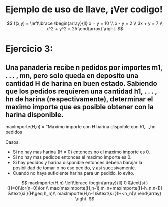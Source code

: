 # Ejemplo de uso de llave, ¡Ver codigo!
$$
f(x,y) = 
\left\lbrace
\begin{array}{ll}
x + y = 10 \\
x - y = 2 \\
3x + y = 7 \\
x^2 + y^2 = 25
\end{array}
\right.
$$

# Ejercicio 3: 
## Una panaderia recibe n pedidos por importes m1, . . . , mn, pero solo queda en deposito una cantidad H de harina en buen estado. Sabiendo que los pedidos requieren una cantidad h1, . . . , hn de harina (respectivamente), determinar el maximo importe que es posible obtener con la harina disponible.

maxImporte(H,n) = "Maximo importe con H harina dispoible con h1,...,hn pedidos

Casos: 
* Si no hay mas harina (H = 0) entonces no el maximo importe es 0.
* Si no hay mas pedidos entonces el maximo importe es 0.
* Si hay pedidos y harina disponible entonces debería barajar la posibilidad de tomar o no ese pedido, y asi sucesivamente.
* Cuando no haya suficiente harina para un pedido, lo evito.

$$
maxImporte(H,n)
\left\lbrace
\begin{array}{ll}
0 &\text{si }(H=0)\lor(n=0)\lor \\
max(maxImporte(H,n-1),m_n+maxImporte(H-h_n,n-1)) &\text{si }(H\geq h_n)\\
maxImporte(H,n-1)&\text{si }(H<h_n)\\
\end{array}
\right.
$$
